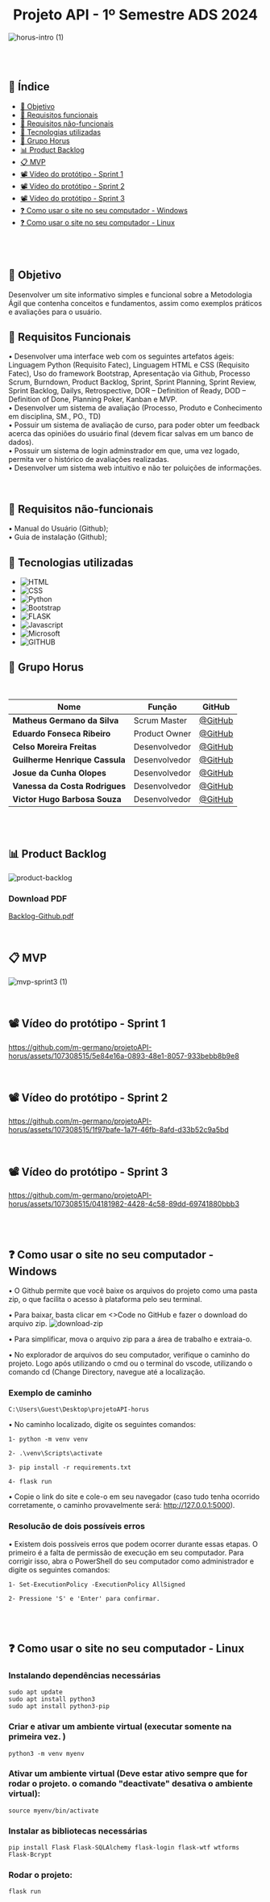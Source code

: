 <h1 align="center">Projeto API - 1º Semestre ADS 2024 </h1>

![horus-intro (1)](https://github.com/m-germano/projetoAPI-horus/assets/107308515/88ae2313-5925-4f8e-99b9-be23d12e9bc3)



<br>
<br>

## 🔗 Índice
* [🎯 Objetivo](#-objetivo)
* [📍 Requisitos funcionais](#-requisitos-funcionais)
* [📍 Requisitos não-funcionais](#-requisitos-não-funcionais)
* [🔧 Tecnologias utilizadas](#-tecnologias-utilizadas)
* [👥 Grupo Horus](#-grupo-horus)
* [📊 Product Backlog](#-product-backlog)
* [📋 MVP](#-mvp)
* [📽️ Vídeo do protótipo - Sprint 1](#️-vídeo-do-protótipo---sprint-1)
* [📽️ Vídeo do protótipo - Sprint 2](#️-vídeo-do-protótipo---sprint-2)
* [📽️ Vídeo do protótipo - Sprint 3](#️-vídeo-do-protótipo---sprint-3)
* [❓ Como usar o site no seu computador - Windows](#-como-usar-o-site-no-seu-computador---windows)
* [❓ Como usar o site no seu computador - Linux](#-como-usar-o-site-no-seu-computador---linux)

<br>
<br>

## 🎯 Objetivo

Desenvolver um site informativo simples e funcional sobre a Metodologia Ágil que contenha conceitos e fundamentos, assim como exemplos práticos e avaliações para o usuário.

## 📍 Requisitos Funcionais
• Desenvolver uma interface web com os seguintes artefatos ágeis: Linguagem Python (Requisito Fatec), Linguagem HTML e CSS (Requisito Fatec), Uso do framework Bootstrap, Apresentação via Github, Processo Scrum, Burndown, Product Backlog, Sprint, Sprint Planning, Sprint Review, Sprint Backlog, Dailys, Retrospective, DOR – Definition of Ready, DOD – Definition of Done, Planning Poker, Kanban e MVP. 
<br>
• Desenvolver um sistema de avaliação (Processo, Produto e Conhecimento em disciplina, SM., PO., TD)
<br>
• Possuir um sistema de avaliação de curso, para poder obter um feedback acerca das opiniões do usuário final (devem ficar salvas em um banco de dados). 
<br>
• Possuir um sistema de login adminstrador em que, uma vez logado, permita ver o histórico de avaliações realizadas.
<br>
• Desenvolver um sistema web intuitivo e não ter poluições de informações.

<br>

## 📍 Requisitos não-funcionais

• Manual do Usuário (Github);
<br>
• Guia de instalação (Github);

## 🔧 Tecnologias utilizadas

- ![HTML](https://img.shields.io/badge/HTML5-E34F26?style=for-the-badge&logo=html5&logoColor=white)
- ![CSS](https://img.shields.io/badge/CSS-239120?&style=for-the-badge&logo=css3&logoColor=white)
- ![Python](https://img.shields.io/badge/Python-14354C?style=for-the-badge&logo=python&logoColor=white)
- ![Bootstrap](https://img.shields.io/badge/Bootstrap-563D7C?style=for-the-badge&logo=bootstrap&logoColor=white) 
- ![FLASK](https://img.shields.io/badge/Flask-000000?style=for-the-badge&logo=flask&logoColor=white) 
- ![Javascript](https://img.shields.io/badge/JavaScript-F7DF1E?style=for-the-badge&logo=javascript&logoColor=black)
- ![Microsoft](https://img.shields.io/badge/Microsoft_Office-D83B01?style=for-the-badge&logo=microsoft-office&logoColor=white)
- ![GITHUB](https://img.shields.io/badge/GitHub-100000?style=for-the-badge&logo=github&logoColor=white)

## 👥 Grupo Horus

<br>

|Nome|Função|GitHub|
| -------- |-------- |-------- |
|**Matheus Germano da Silva**|Scrum Master|[@GitHub](https://github.com/m-germano)|
|**Eduardo Fonseca Ribeiro**|Product Owner|[@GitHub](https://github.com/haisper)|
|**Celso Moreira Freitas**|Desenvolvedor|[@GitHub](https://github.com/yCels)|
|**Guilherme Henrique Cassula**|Desenvolvedor|[@GitHub](https://github.com/guih0412)|
|**Josue da Cunha Olopes**|Desenvolvedor|[@GitHub](https://github.com/jo-olopes)|
|**Vanessa da Costa Rodrigues**|Desenvolvedor|[@GitHub](https://github.com/Doryumi)|
|**Victor Hugo Barbosa Souza**|Desenvolvedor|[@GitHub](https://github.com/victor4486)|

<br><br>

## 📊 Product Backlog
![product-backlog](https://github.com/m-germano/projetoAPI-horus/assets/107308515/69e55010-4993-4aeb-83ae-3d2c6c773e39)

### Download PDF
[Backlog-Github.pdf](https://github.com/m-germano/projetoAPI-horus/files/15214824/Backlog-Github.pdf)

<br>

## 📋 MVP

![mvp-sprint3 (1)](https://github.com/m-germano/projetoAPI-horus/assets/107308515/0ed311a9-1353-4573-824e-fd3e14de428f)


<br>

## 📽️ Vídeo do protótipo - Sprint 1
https://github.com/m-germano/projetoAPI-horus/assets/107308515/5e84e16a-0893-48e1-8057-933bebb8b9e8

<br>

## 📽️ Vídeo do protótipo - Sprint 2
https://github.com/m-germano/projetoAPI-horus/assets/107308515/1f97bafe-1a7f-46fb-8afd-d33b52c9a5bd

<br>

## 📽️ Vídeo do protótipo - Sprint 3


https://github.com/m-germano/projetoAPI-horus/assets/107308515/04181982-4428-4c58-89dd-69741880bbb3


<br>
<br>

## ❓ Como usar o site no seu computador - Windows

• O Github permite que você baixe os arquivos do projeto como uma pasta zip, o que facilita o acesso à plataforma pelo seu terminal.

• Para baixar, basta clicar em <>Code no GitHub e fazer o download do arquivo zip.
![download-zip](https://github.com/m-germano/projetoAPI-horus/assets/107308515/c8c982a9-2daa-4103-aee1-c71ac97f8cd5)

• Para simplificar, mova o arquivo zip para a área de trabalho e extraia-o.

• No explorador de arquivos do seu computador, verifique o caminho do projeto. Logo após utilizando o cmd ou o terminal do vscode, utilizando o comando cd (Change Directory, navegue até a localização.

### Exemplo de caminho

```
C:\Users\Guest\Desktop\projetoAPI-horus
```
• No caminho localizado, digite os seguintes comandos:

```
1- python -m venv venv

2- .\venv\Scripts\activate

3- pip install -r requirements.txt

4- flask run

```

• Copie o link do site e cole-o em seu navegador (caso tudo tenha ocorrido corretamente, o caminho provavelmente será: http://127.0.0.1:5000).
<br>

### Resolucão de dois possíveis erros
• Existem dois possíveis erros que podem ocorrer durante essas etapas. O primeiro é a falta de permissão de execução em seu computador. Para corrigir isso, abra o PowerShell do seu computador como administrador e digite os seguintes comandos:

```
1- Set-ExecutionPolicy -ExecutionPolicy AllSigned

2- Pressione 'S' e 'Enter' para confirmar.
```
<br>
<br>

## ❓ Como usar o site no seu computador - Linux

###  Instalando dependências necessárias
```
sudo apt update
sudo apt install python3
sudo apt install python3-pip
```

### Criar e ativar um ambiente virtual (executar somente na primeira vez. )
```
python3 -m venv myenv
```

### Ativar um ambiente virtual (Deve estar ativo sempre que for rodar o projeto. o comando "deactivate" desativa o ambiente virtual):
```
source myenv/bin/activate
```

### Instalar as bibliotecas necessárias
```
pip install Flask Flask-SQLAlchemy flask-login flask-wtf wtforms Flask-Bcrypt
```

### Rodar o projeto:
```
flask run 

```
